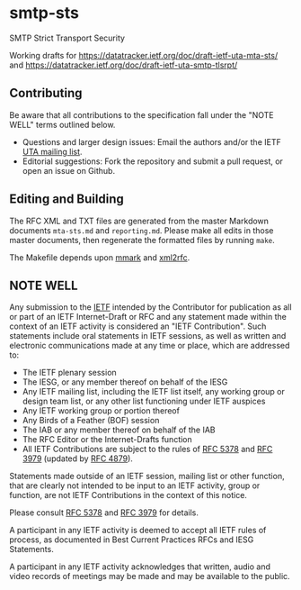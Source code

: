 # smtp-sts
SMTP Strict Transport Security

Working drafts for https://datatracker.ietf.org/doc/draft-ietf-uta-mta-sts/ and https://datatracker.ietf.org/doc/draft-ietf-uta-smtp-tlsrpt/

## Contributing

Be aware that all contributions to the specification fall under the "NOTE WELL"
terms outlined below.

* Questions and larger design issues: Email the authors and/or the IETF [UTA
  mailing list](https://www.ietf.org/mailman/listinfo/uta).
* Editorial suggestions: Fork the repository and submit a pull request, or open
  an issue on Github.

## Editing and Building

The RFC XML and TXT files are generated from the master Markdown documents
`mta-sts.md` and `reporting.md`. Please make all edits in those master documents,
then regenerate the formatted files by running `make`.

The Makefile depends upon [mmark](https://github.com/miekg/mmark) and
[xml2rfc](https://pypi.python.org/pypi/xml2rfc/).

## NOTE WELL

Any submission to the [IETF](https://www.ietf.org/) intended by the Contributor
for publication as all or part of an IETF Internet-Draft or RFC and any
statement made within the context of an IETF activity is considered an "IETF
Contribution". Such statements include oral statements in IETF sessions, as
well as written and electronic communications made at any time or place, which
are addressed to:

 * The IETF plenary session
 * The IESG, or any member thereof on behalf of the IESG
 * Any IETF mailing list, including the IETF list itself, any working group
   or design team list, or any other list functioning under IETF auspices
 * Any IETF working group or portion thereof
 * Any Birds of a Feather (BOF) session
 * The IAB or any member thereof on behalf of the IAB
 * The RFC Editor or the Internet-Drafts function
 * All IETF Contributions are subject to the rules of
   [RFC 5378](https://tools.ietf.org/html/rfc5378) and
   [RFC 3979](https://tools.ietf.org/html/rfc3979)
   (updated by [RFC 4879](https://tools.ietf.org/html/rfc4879)).

Statements made outside of an IETF session, mailing list or other function,
that are clearly not intended to be input to an IETF activity, group or
function, are not IETF Contributions in the context of this notice.

Please consult [RFC 5378](https://tools.ietf.org/html/rfc5378) and [RFC
3979](https://tools.ietf.org/html/rfc3979) for details.

A participant in any IETF activity is deemed to accept all IETF rules of
process, as documented in Best Current Practices RFCs and IESG Statements.

A participant in any IETF activity acknowledges that written, audio and video
records of meetings may be made and may be available to the public.
